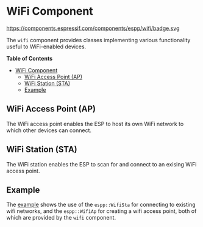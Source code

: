 # WiFi Component

https://components.espressif.com/components/espp/wifi/badge.svg

The `wifi` component provides classes implementing various functionality useful
to WiFi-enabled devices.

<!-- markdown-toc start - Don't edit this section. Run M-x markdown-toc-refresh-toc -->
**Table of Contents**

- [WiFi Component](#wifi-component)
  - [WiFi Access Point (AP)](#wifi-access-point-ap)
  - [WiFi Station (STA)](#wifi-station-sta)
  - [Example](#example)

<!-- markdown-toc end -->

## WiFi Access Point (AP)

The WiFi access point enables the ESP to host its own WiFi network to which
other devices can connect.

## WiFi Station (STA)

The WiFi station enables the ESP to scan for and connect to an exising WiFi
access point.

## Example

The [example](./example) shows the use of the `espp::WifiSta` for connecting to
existing wifi networks, and the `espp::WifiAp` for creating a wifi access point,
both of which are provided by the `wifi` component.

